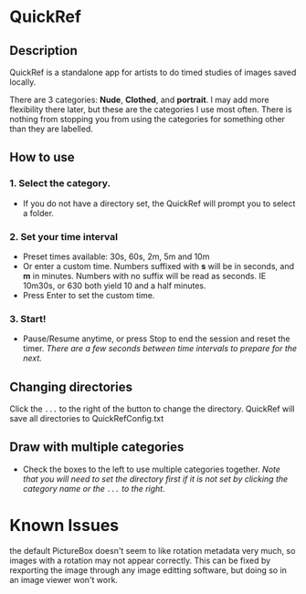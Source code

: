 # QuickRef

## Description
QuickRef is a standalone app for artists to do timed studies of images saved locally. 

There are 3 categories: **Nude**, **Clothed**, and **portrait**. I may add more flexibility there later, but these are the categories I use most often. There is nothing from stopping you from using the categories for something other than they are labelled.

## How to use
### 1. Select the category. 
- If you do not have a directory set, the QuickRef will prompt you to select a folder.

### 2. Set your time interval  
- Preset times available: 30s, 60s, 2m, 5m and 10m
- Or enter a custom time. Numbers suffixed with **s** will be in seconds, and **m** in minutes. Numbers with no suffix will be read as seconds. IE 10m30s, or 630 both yield 10 and a half minutes.
- Press Enter to set the custom time.

### 3. Start! 

- Pause/Resume anytime, or press Stop to end the session and reset the timer.
_There are a few seconds between time intervals to prepare for the next._

## Changing directories
Click the `...` to the right of the button to change the directory. QuickRef will save all directories to QuickRefConfig.txt

## Draw with multiple categories
  - Check the boxes to the left to use multiple categories together.
_Note that you will need to set the directory first if it is not set by clicking the category name or the `...` to the right._



# Known Issues
 the default PictureBox doesn't seem to like rotation metadata very much, so images with a rotation may not appear correctly. This can be fixed by rexporting the image through any image editting software, but doing so in an image viewer won't work.
